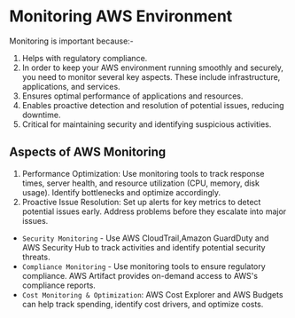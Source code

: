 # Monitoring AWS Environment

Monitoring is important because:-

1. Helps with regulatory compliance.
2. In order to keep your AWS environment running smoothly and securely, you need to monitor several key aspects. These include infrastructure, applications, and services.
3. Ensures optimal performance of applications and resources.
4. Enables proactive detection and resolution of potential issues, reducing downtime.
5. Critical for maintaining security and identifying suspicious activities.

## Aspects of AWS Monitoring

1. Performance Optimization: Use monitoring tools to track response times, server health, and resource utilization (CPU, memory, disk usage). Identify bottlenecks and optimize accordingly.
2. Proactive Issue Resolution: Set up alerts for key metrics to detect potential issues early. Address problems before they escalate into major issues.

- `Security Monitoring` - Use AWS CloudTrail,Amazon GuardDuty and AWS Security Hub to track activities and identify potential security threats.
- `Compliance Monitoring` - Use monitoring tools to ensure regulatory compliance. AWS Artifact provides on-demand access to AWS's compliance reports.
- `Cost Monitoring & Optimization`: AWS Cost Explorer and AWS Budgets can help track spending, identify cost drivers, and optimize costs.
